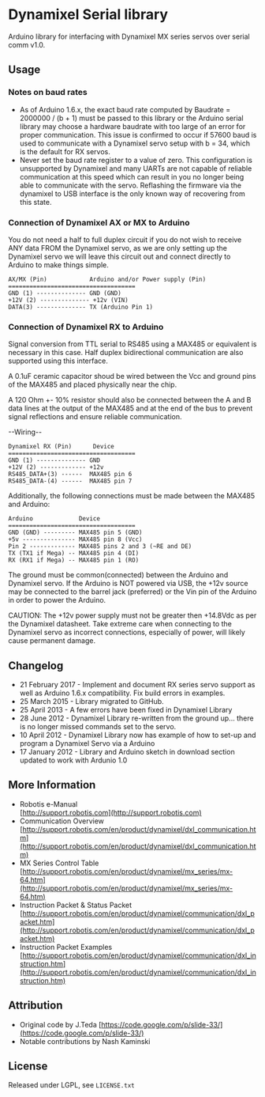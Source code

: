 Dynamixel Serial library
========================

Arduino library for interfacing with Dynamixel MX series servos over serial comm v1.0.

## Usage

### Notes on baud rates
* As of Arduino 1.6.x, the exact baud rate computed by Baudrate = 2000000 / (b + 1) must be passed to this library or the Arduino serial library may choose a hardware baudrate with too large of an error for proper communication. This issue is confirmed to occur if 57600 baud is used to communicate with a Dynamixel servo setup with b = 34, which is the default for RX servos.
* Never set the baud rate register to a value of zero. This configuration is unsupported by Dynamixel and many UARTs are not capable of reliable communication at this speed which can result in you no longer being able to communicate with the servo. Reflashing the firmware via the dynamixel to USB interface is the only known way of recovering from this state.

### Connection of Dynamixel AX or MX to Arduino 

You do not need a half to full duplex circuit if you do not wish to receive ANY data FROM the Dynamixel servo, as we are only setting up the Dynamixel servo we will leave this circuit out and connect directly to Arduino to make things simple.

    AX/MX (Pin)            Arduino and/or Power supply (Pin)
    ====================================
    GND (1) -------------- GND (GND)
    +12V (2) -------------- +12v (VIN)
    DATA(3) -------------- TX (Arduino Pin 1) 


### Connection of Dynamixel RX to Arduino 

Signal conversion from TTL serial to RS485 using a MAX485 or equivalent is necessary in this case. Half duplex bidirectional communication are also supported using this interface.

A 0.1uF ceramic capacitor shoud be wired between the Vcc and ground pins of the MAX485 and placed
physically near the chip.

A 120 Ohm +- 10% resistor should also be connected between the A and B data lines at the output of
the MAX485 and at the end of the bus to prevent signal reflections and ensure reliable communication.

--Wiring--

    Dynamixel RX (Pin)      Device
    ====================================
    GND (1) -------------- GND
    +12V (2) ------------- +12v
    RS485_DATA+(3) ------  MAX485 pin 6
    RS485_DATA-(4) ------  MAX485 pin 7

Additionally, the following connections must be made between the MAX485 and Arduino:

    Arduino             Device
    ====================================
    GND (GND) --------- MAX485 pin 5 (GND)
    +5v --------------- MAX485 pin 8 (Vcc)
    Pin 2 ------------- MAX485 pins 2 and 3 (~RE and DE)
    TX (TX1 if Mega) -- MAX485 pin 4 (DI)
    RX (RX1 if Mega) -- MAX485 pin 1 (RO)


The ground must be common(connected) between the Arduino and Dynamixel servo. If the Arduino is NOT powered via USB, the +12v source may be connected to the barrel jack (preferred) or the Vin pin of the Arduino in order to power the Arduino. 

CAUTION: 
    The +12v power supply must not be greater then +14.8Vdc as per the Dynamixel datasheet.
    Take extreme care when connecting to the Dynamixel servo as incorrect connections, especially of power, will likely cause permanent damage.

## Changelog
* 21 February 2017 - Implement and document RX series servo support as well as Arduino 1.6.x compatibility. Fix build errors in examples. 
* 25 March 2015 -  Library migrated to GitHub.
* 25 April 2013 - A few errors have been fixed in Dynamixel Library
* 28 June 2012 - Dynamixel Library re-written from the ground up... there is no longer missed commands set to the servo.
* 10 April 2012 - Dynamixel Library now has example of how to set-up and program a Dynamixel Servo via a Arduino
* 17 January 2012 - Library and Arduino sketch in download section updated to work with Ardunio 1.0

## More Information
* Robotis e-Manual<br/>
  [http://support.robotis.com](http://support.robotis.com)
* Communication Overview<br/>
  [http://support.robotis.com/en/product/dynamixel/dxl_communication.htm](http://support.robotis.com/en/product/dynamixel/dxl_communication.htm)
* MX Series Control Table<br/>
  [http://support.robotis.com/en/product/dynamixel/mx_series/mx-64.htm](http://support.robotis.com/en/product/dynamixel/mx_series/mx-64.htm)
* Instruction Packet & Status Packet<br/>
  [http://support.robotis.com/en/product/dynamixel/communication/dxl_packet.htm](http://support.robotis.com/en/product/dynamixel/communication/dxl_packet.htm)
* Instruction Packet Examples<br/>
  [http://support.robotis.com/en/product/dynamixel/communication/dxl_instruction.htm](http://support.robotis.com/en/product/dynamixel/communication/dxl_instruction.htm)

## Attribution
* Original code by J.Teda [https://code.google.com/p/slide-33/](https://code.google.com/p/slide-33/)
* Notable contributions by Nash Kaminski

## License
Released under LGPL, see `LICENSE.txt`
